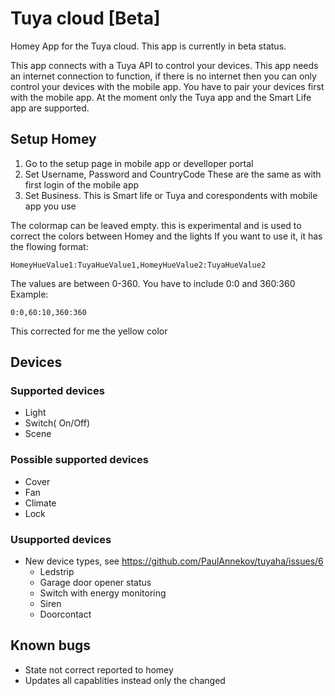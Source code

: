 # Tuya cloud [Beta]

Homey App for the Tuya cloud. This app is currently in beta status.

This app connects with a Tuya API to control your devices. This app needs an internet connection to function, 
if there is no internet then you can only control your devices with the mobile app. 
You have to pair your devices first with the mobile app. At the moment only the Tuya app and the Smart Life app are supported.

## Setup Homey
1. Go to the setup page in mobile app or develloper portal
2. Set Username, Password and CountryCode
   These are the same as with first login of the mobile app
3. Set Business. This is Smart life or Tuya and corespondents with mobile app you use

The colormap can be leaved empty. this is experimental and is used to correct the colors between Homey and the lights
If you want to use it, it has the flowing format: 
```
HomeyHueValue1:TuyaHueValue1,HomeyHueValue2:TuyaHueValue2
```
The values are between 0-360. You have to include 0:0 and 360:360
Example:
```
0:0,60:10,360:360
```
This corrected for me the yellow color

## Devices
### Supported devices
- Light
- Switch( On/Off)
- Scene

### Possible supported devices
- Cover
- Fan
- Climate
- Lock

### Usupported devices
- New device types, see https://github.com/PaulAnnekov/tuyaha/issues/6
	- Ledstrip
	- Garage door opener status
	- Switch with energy monitoring
	- Siren 
	- Doorcontact

## Known bugs
- State not correct reported to homey
- Updates all capablities instead only the changed